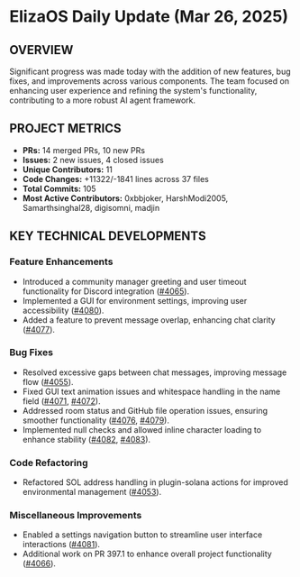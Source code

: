 # ElizaOS Daily Update (Mar 26, 2025)

## OVERVIEW

Significant progress was made today with the addition of new features, bug fixes, and improvements across various components. The team focused on enhancing user experience and refining the system's functionality, contributing to a more robust AI agent framework.

## PROJECT METRICS

- **PRs:** 14 merged PRs, 10 new PRs
- **Issues:** 2 new issues, 4 closed issues
- **Unique Contributors:** 11
- **Code Changes:** +11322/-1841 lines across 37 files
- **Total Commits:** 105
- **Most Active Contributors:** 0xbbjoker, HarshModi2005, Samarthsinghal28, digisomni, madjin

## KEY TECHNICAL DEVELOPMENTS

### Feature Enhancements

- Introduced a community manager greeting and user timeout functionality for Discord integration ([#4065](https://github.com/elizaos/eliza/pull/4065)).
- Implemented a GUI for environment settings, improving user accessibility ([#4080](https://github.com/elizaos/eliza/pull/4080)).
- Added a feature to prevent message overlap, enhancing chat clarity ([#4077](https://github.com/elizaos/eliza/pull/4077)).

### Bug Fixes

- Resolved excessive gaps between chat messages, improving message flow ([#4055](https://github.com/elizaos/eliza/pull/4055)).
- Fixed GUI text animation issues and whitespace handling in the name field ([#4071](https://github.com/elizaos/eliza/pull/4071), [#4072](https://github.com/elizaos/eliza/pull/4072)).
- Addressed room status and GitHub file operation issues, ensuring smoother functionality ([#4076](https://github.com/elizaos/eliza/pull/4076), [#4079](https://github.com/elizaos/eliza/pull/4079)).
- Implemented null checks and allowed inline character loading to enhance stability ([#4082](https://github.com/elizaos/eliza/pull/4082), [#4083](https://github.com/elizaos/eliza/pull/4083)).

### Code Refactoring

- Refactored SOL address handling in plugin-solana actions for improved environmental management ([#4053](https://github.com/elizaos/eliza/pull/4053)).

### Miscellaneous Improvements

- Enabled a settings navigation button to streamline user interface interactions ([#4081](https://github.com/elizaos/eliza/pull/4081)).
- Additional work on PR 397.1 to enhance overall project functionality ([#4066](https://github.com/elizaos/eliza/pull/4066)).
